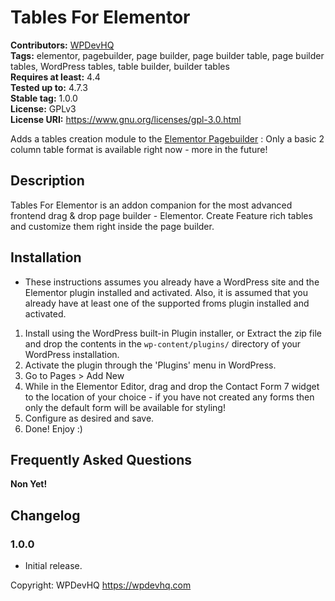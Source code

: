# Tables For Elementor


**Contributors:** [WPDevHQ](https://wpdevhq.com)   
**Tags:** elementor, pagebuilder, page builder, page builder table, page builder tables, WordPress tables, table builder, builder tables   
**Requires at least:** 4.4  
**Tested up to:** 4.7.3  
**Stable tag:** 1.0.0  
**License:** GPLv3  
**License URI:** https://www.gnu.org/licenses/gpl-3.0.html   

Adds a tables creation module to the [Elementor Pagebuilder](https://github.com/pojome/elementor) : Only a basic 2 column table format is available right now - more in the future!

## Description ##
Tables For Elementor is an addon companion for the most advanced frontend drag & drop page builder - Elementor. Create Feature rich tables and customize them right inside the page builder.

## Installation ##
* These instructions assumes you already have a WordPress site and the Elementor plugin installed and activated. Also, it is assumed that you already have at least one of the supported froms plugin installed and activated.

1. Install using the WordPress built-in Plugin installer, or Extract the zip file and drop the contents in the `wp-content/plugins/` directory of your WordPress installation.
2. Activate the plugin through the 'Plugins' menu in WordPress.
3. Go to Pages > Add New
4. While in the Elementor Editor, drag and drop the Contact Form 7 widget to the location of your choice - if you have not created any forms then only the default form will be available for styling!
4. Configure as desired and save.
5. Done! Enjoy :)

## Frequently Asked Questions ##

**Non Yet!**

## Changelog ##

### 1.0.0 ###
* Initial release.

Copyright: WPDevHQ https://wpdevhq.com